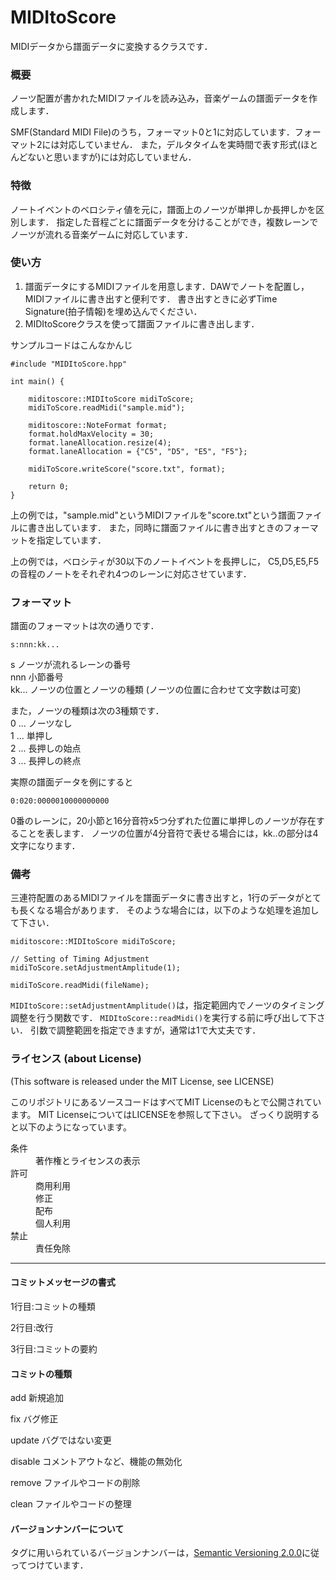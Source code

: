 # MIDItoScore
MIDIデータから譜面データに変換するクラスです．

### 概要
ノーツ配置が書かれたMIDIファイルを読み込み，音楽ゲームの譜面データを作成します．

SMF(Standard MIDI File)のうち，フォーマット0と1に対応しています．フォーマット2には対応していません．
また，デルタタイムを実時間で表す形式(ほとんどないと思いますが)には対応していません．

### 特徴
ノートイベントのベロシティ値を元に，譜面上のノーツが単押しか長押しかを区別します．
指定した音程ごとに譜面データを分けることができ，複数レーンでノーツが流れる音楽ゲームに対応しています．


### 使い方

1. 譜面データにするMIDIファイルを用意します．DAWでノートを配置し，MIDIファイルに書き出すと便利です．
書き出すときに必ずTime Signature(拍子情報)を埋め込んでください．
2. MIDItoScoreクラスを使って譜面ファイルに書き出します．

サンプルコードはこんなかんじ
```
#include "MIDItoScore.hpp"

int main() {

	miditoscore::MIDItoScore midiToScore;
	midiToScore.readMidi("sample.mid");

	miditoscore::NoteFormat format;
	format.holdMaxVelocity = 30;
	format.laneAllocation.resize(4);
	format.laneAllocation = {"C5", "D5", "E5", "F5"};

	midiToScore.writeScore("score.txt", format);
	
	return 0;
}
```
上の例では，"sample.mid"というMIDIファイルを"score.txt"という譜面ファイルに書き出しています．
また，同時に譜面ファイルに書き出すときのフォーマットを指定しています．

上の例では，ベロシティが30以下のノートイベントを長押しに，
C5,D5,E5,F5の音程のノートをそれぞれ4つのレーンに対応させています．


### フォーマット
譜面のフォーマットは次の通りです．
```
s:nnn:kk...
```
s   ノーツが流れるレーンの番号 </br>
nnn 小節番号 </br>
kk... ノーツの位置とノーツの種類 (ノーツの位置に合わせて文字数は可変) </br>


また，ノーツの種類は次の3種類です． </br>
0 ... ノーツなし </br>
1 ... 単押し </br>
2 ... 長押しの始点 </br>
3 ... 長押しの終点 </br>


実際の譜面データを例にすると
```
0:020:0000010000000000
```
0番のレーンに，20小節と16分音符x5つ分ずれた位置に単押しのノーツが存在することを表します．
ノーツの位置が4分音符で表せる場合には，kk..の部分は4文字になります．


### 備考
三連符配置のあるMIDIファイルを譜面データに書き出すと，1行のデータがとても長くなる場合があります．
そのような場合には，以下のような処理を追加して下さい．
```
miditoscore::MIDItoScore midiToScore;

// Setting of Timing Adjustment
midiToScore.setAdjustmentAmplitude(1);

midiToScore.readMidi(fileName);
```
`MIDItoScore::setAdjustmentAmplitude()`は，指定範囲内でノーツのタイミング調整を行う関数です．
`MIDItoScore::readMidi()`を実行する前に呼び出して下さい．
引数で調整範囲を指定できますが，通常は1で大丈夫です．



### ライセンス (about License)
(This software is released under the MIT License, see LICENSE)

このリポジトリにあるソースコードはすべてMIT Licenseのもとで公開されています。
MIT LicenseについてはLICENSEを参照して下さい。
ざっくり説明すると以下のようになっています。

<dl>
	<dt>条件</dt>
	<dd>著作権とライセンスの表示</dd>
	<dt>許可</dt>
	<dd>商用利用</dd>
	<dd>修正</dd>
	<dd>配布</dd>
	<dd>個人利用</dd>
	<dt>禁止</dt>
	<dd>責任免除</dd>
</dl>

  
  
-------------

#### コミットメッセージの書式
1行目:コミットの種類

2行目:改行

3行目:コミットの要約


#### コミットの種類
add     新規追加

fix     バグ修正

update  バグではない変更

disable コメントアウトなど、機能の無効化

remove  ファイルやコードの削除

clean   ファイルやコードの整理

    
#### バージョンナンバーについて
タグに用いられているバージョンナンバーは，[Semantic Versioning 2.0.0](https://semver.org/)に従ってつけています．

